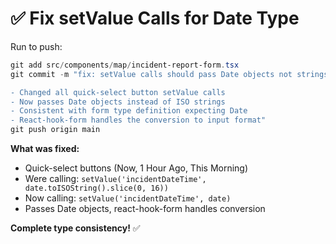 # ✅ Fix setValue Calls for Date Type

Run to push:

```powershell
git add src/components/map/incident-report-form.tsx
git commit -m "fix: setValue calls should pass Date objects not strings

- Changed all quick-select button setValue calls
- Now passes Date objects instead of ISO strings
- Consistent with form type definition expecting Date
- React-hook-form handles the conversion to input format"
git push origin main
```

**What was fixed:**
- Quick-select buttons (Now, 1 Hour Ago, This Morning)
- Were calling: `setValue('incidentDateTime', date.toISOString().slice(0, 16))`
- Now calling: `setValue('incidentDateTime', date)`
- Passes Date objects, react-hook-form handles conversion

**Complete type consistency!** ✅
